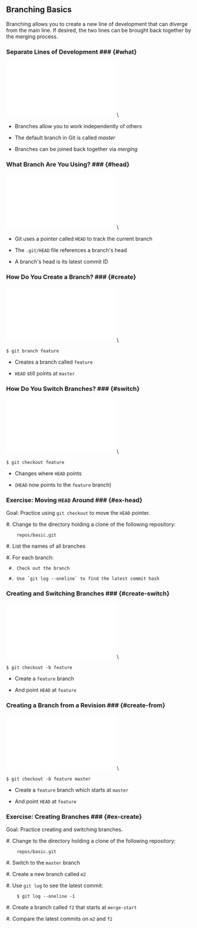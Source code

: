 Branching Basics
----------------

Branching allows you to create a new line of development that can
diverge from the main line.  If desired, the two lines can be brought
back together by the merging process.

### Separate Lines of Development ### {#what}

![](../../diagrams/branches/basic.tex)\
<!-- Placeholder -->

  * Branches allow you to work independently of others

  * The default branch in Git is called *master*

  * Branches can be joined back together via *merging*

### What Branch Are You Using? ### {#head}

![](../../diagrams/branches/head.tex)\
<!-- Placeholder -->

  * Git uses a pointer called `HEAD` to track the current branch

  * The `.git/HEAD` file references a branch's head

  * A branch's head is its latest commit ID

### How Do You Create a Branch? ### {#create}

![](../../diagrams/branches/create.tex)\
<!-- Placeholder -->

~~~ {.shell}
$ git branch feature
~~~

  * Creates a branch called `feature`

  * `HEAD` still points at `master`

### How Do You Switch Branches? ### {#switch}

![](../../diagrams/branches/switch.tex)\
<!-- Placeholder -->

~~~ {.shell}
$ git checkout feature
~~~

  * Changes where `HEAD` points

  * (`HEAD` now points to the `feature` branch)

### Exercise: Moving `HEAD` Around ### {#ex-head}

<div class="notes">

Goal: Practice using `git checkout` to move the `HEAD` pointer.

</div>

  #. Change to the directory holding a clone of the following
     repository:

        repos/basic.git

  #. List the names of all branches

  #. For each branch:

     #. Check out the branch

     #. Use `git log --oneline` to find the latest commit hash

### Creating and Switching Branches ### {#create-switch}

![](../../diagrams/branches/switch.tex)\
<!-- Placeholder -->

~~~ {.shell}
$ git checkout -b feature
~~~

  * Create a `feature` branch

  * And point `HEAD` at `feature`

### Creating a Branch from a Revision ### {#create-from}

![](../../diagrams/branches/switch.tex)\
<!-- Placeholder -->

~~~ {.shell}
$ git checkout -b feature master
~~~

  * Create a `feature` branch which starts at `master`

  * And point `HEAD` at `feature`

### Exercise: Creating Branches ### {#ex-create}

<div class="notes">

Goal: Practice creating and switching branches.

</div>

  #. Change to the directory holding a clone of the following
     repository:

        repos/basic.git

  #. Switch to the `master` branch

  #. Create a new branch called `m2`

  #. Use `git log` to see the latest commit:

        $ git log --oneline -1

  #. Create a branch called `f2` that starts at `merge-start`

  #. Compare the latest commits on `m2` and `f2`
